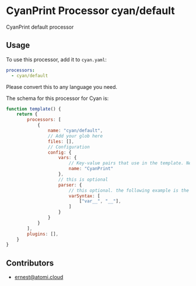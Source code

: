 # CyanPrint Processor cyan/default

CyanPrint default processor

## Usage

To use this processor, add it to `cyan.yaml`:

```yaml
processors:
  - cyan/default
```

Please convert this to any language you need.

The schema for this processor for Cyan is:

```javascript
function template() {
    return {
        processors: [
            {
                name: "cyan/default",
                // Add your glob here
                files: [],
                // Configuration
                config: {
                    vars: {
                        // Key-value pairs that use in the template. Nesting allowed
                        name: "CyanPrint"
                    },
                    // this is optional
                    parser: {
                        // this optional. the following example is the default
                        varSyntax: [
                            ["var__", "__"],
                        ]
                    }
                }
            }
        ],
        plugins: [],
    }
}
```

## Contributors
- [ernest@atomi.cloud](mailto:ernest@atomi.cloud)
